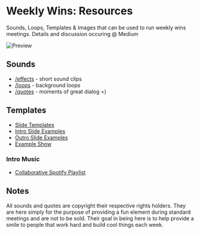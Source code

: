 # Weekly Wins: Resources
Sounds, Loops, Templates & Images that can be used to run weekly wins meetings.
Details and discussion occuring @ Medium

![Preview](https://i.imgur.com/c2I4EKK.gif)

## Sounds
- [/effects](https://github.com/anthonycaccese/weekly-wins/tree/master/sounds/effects) - short sound clips
- [/loops](https://github.com/anthonycaccese/weekly-wins/tree/master/sounds/loops) - background loops
- [/quotes](https://github.com/anthonycaccese/weekly-wins/tree/master/sounds/quotes) - moments of great dialog =)

## Templates
- [Slide Templates](https://docs.google.com/presentation/d/1F3o0PdgPrABnQcfayje7ynvTqDVAAu5zIQPLF8OEzRg)
- [Intro Slide Examples](https://docs.google.com/presentation/d/1jtgpr5Mg6vYsmKRdUi81bGDiVVJc7Jp53vYpcKJuum8)
- [Outro Slide Examples](https://docs.google.com/presentation/d/1GxW82A4YlsJ1eW3Ttihd1G79rpDMrHLxpAyGMhDbZWM)
- [Example Show](https://docs.google.com/presentation/d/1GwY8_59ePKAFzQ4UHciVTYtm_fJ7m2Uom7wyRtbS5lo)

### Intro Music
- [Collaborative Spotify Playlist](https://open.spotify.com/playlist/2s1wvYOKBypnCOiFsrMyka?si=Tq94oQvaTSKSy_bo5ZXCCw)

## Notes
All sounds and quotes are copyright their respective rights holders.  They are here simply for the purpose of providing a fun element during standard meetings and are not to be sold.  Their goal in being here is to help provide a smile to people that work hard and build cool things each week.

